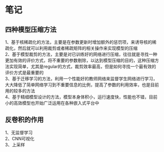 # 笔记  

## 四种模型压缩方法   
1、基于核稀疏化的方法，主要是在参数更新时增加额外的惩罚项，来诱导核的稀疏化，然后就可以利用裁剪或者稀疏矩阵的相关操作来实现模型的压缩    
2、基于模型裁剪的方法，主要是对已训练好的网络进行压缩，往往就是寻找一种更加有效的评价方式，将不重要的参数剔除，以达到模型压缩的目的，这种压缩方法实现简单，尤其是regular的方式，裁剪效率最高，但是如何寻找一个最有效的评价方式是最重要的    
3、基于迁移学习的方法，利用一个性能好的教师网络来监督学生网络进行学习，大大降低了简单网络学习到不重要信息的比例，提高了参数的利用效率，也是目前用的较多的方法    
4、基于精细模型设计的方法，模型本身体积小，运行速度快，性能也不错，目前小的高效模型也开始广泛运用在各种嵌入式平台中    

## 反卷积的作用
1、无监督学习    
2、CNN可视化     
3、上采样    